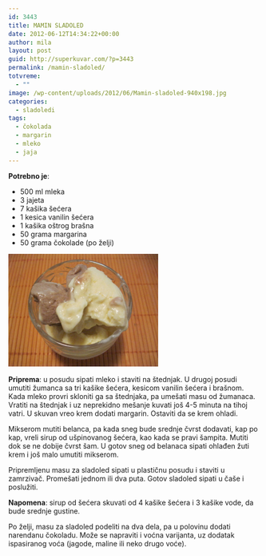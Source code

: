 ```yaml
---
id: 3443
title: MAMIN SLADOLED
date: 2012-06-12T14:34:22+00:00
author: mila
layout: post
guid: http://superkuvar.com/?p=3443
permalink: /mamin-sladoled/
totvreme:
  - ""
image: /wp-content/uploads/2012/06/Mamin-sladoled-940x198.jpg
categories:
  - sladoledi
tags:
  - čokolada
  - margarin
  - mleko
  - jaja
---
```

**Potrebno je**:

  * 500 ml mleka
  * 3 jajeta
  * 7 kašika šećera
  * 1 kesica vanilin šećera
  * 1 kašika oštrog brašna
  * 50 grama margarina
  * 50 grama čokolade (po želji)

<img class="alignnone size-medium wp-image-3444" title="Mamin sladoled" src="/wp-content/uploads/2012/06/Mamin-sladoled-1024x768.jpg" alt="" width="300" height="225" /> 

**Priprema**: u posudu sipati mleko i staviti na štednjak. U drugoj posudi umutiti žumanca sa tri kašike šećera, kesicom vanilin šećera i brašnom. Kada mleko provri skloniti ga sa štednjaka, pa umešati masu od žumanaca. Vratiti na štednjak i uz neprekidno mešanje kuvati još 4-5 minuta na tihoj vatri. U skuvan vreo krem dodati margarin. Ostaviti da se krem ohladi.

Mikserom mutiti belanca, pa kada sneg bude srednje čvrst dodavati, kap po kap, vreli sirup od ušpinovanog šećera, kao kada se pravi šampita. Mutiti dok se ne dobije čvrst šam. U gotov sneg od belanaca sipati ohlađen žuti krem i još malo umutiti mikserom.

Pripremljenu masu za sladoled sipati u plastičnu posudu i staviti u zamrzivač. Promešati jednom ili dva puta. Gotov sladoled sipati u čaše i poslužiti.

**Napomena**:   sirup od šećera skuvati od 4 kašike šećera i 3 kašike vode, da bude srednje gustine.

Po želji, masu za sladoled podeliti na dva dela, pa u polovinu dodati narendanu čokoladu. Može se napraviti i voćna varijanta, uz dodatak ispasiranog voća (jagode, maline ili neko drugo voće).